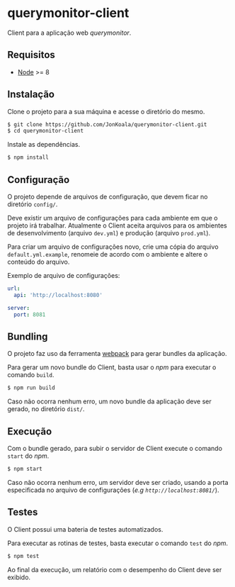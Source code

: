 # querymonitor-client
Client para a aplicação web _querymonitor_.

## Requisitos
 - [Node](https://nodejs.org) >= 8

## Instalação
Clone o projeto para a sua máquina e acesse o diretório do mesmo.
``` bash
$ git clone https://github.com/JonKoala/querymonitor-client.git
$ cd querymonitor-client
```
Instale as dependências.
``` bash
$ npm install
```

## Configuração
O projeto depende de arquivos de configuração, que devem ficar no diretório `config/`.

Deve existir um arquivo de configurações para cada ambiente em que o projeto irá trabalhar. Atualmente o Client aceita arquivos para os ambientes de desenvolvimento (arquivo `dev.yml`) e produção (arquivo `prod.yml`).

Para criar um arquivo de configurações novo, crie uma cópia do arquivo `default.yml.example`, renomeie de acordo com o ambiente e altere o conteúdo do arquivo.

Exemplo de arquivo de configurações:
``` yaml
url:
  api: 'http://localhost:8080'

server:
  port: 8081
```

## Bundling
O projeto faz uso da ferramenta [webpack](https://webpack.js.org/) para gerar bundles da aplicação.

Para gerar um novo bundle do Client, basta usar o _npm_ para executar o comando `build`.
``` bash
$ npm run build
```
Caso não ocorra nenhum erro, um novo bundle da aplicação deve ser gerado, no diretório `dist/`.

## Execução
Com o bundle gerado, para subir o servidor de Client execute o comando `start` do _npm_.
``` bash
$ npm start
```
Caso não ocorra nenhum erro, um servidor deve ser criado, usando a porta especificada no arquivo de configurações (_e.g `http://localhost:8081/`_).

## Testes
O Client possui uma bateria de testes automatizados.

Para executar as rotinas de testes, basta executar o comando `test` do _npm_.
``` bash
$ npm test
```
Ao final da execução, um relatório com o desempenho do Client deve ser exibido.

